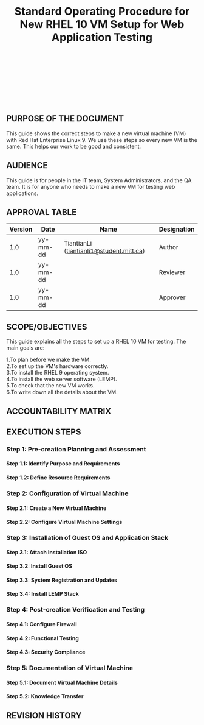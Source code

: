 <br>
<br>
<br>
<br>
<br>
<br>
<br>
<div align="center">
  <h1>Standard Operating Procedure for New RHEL 10 VM Setup for Web Application Testing</h1>
</div>

<br>
<br>
<br>
<br>
<br>
<br>
<br>
<br>

## PURPOSE OF THE DOCUMENT
This guide shows the correct steps to make a new virtual machine (VM) with Red Hat Enterprise Linux 9. We use these steps so every new VM is the same. This helps our work to be good and consistent.
## AUDIENCE
This guide is for people in the IT team, System Administrators, and the QA team. It is for anyone who needs to make a new VM for testing web applications.
## APPROVAL TABLE
| Version | 	 Date   |                  Name                     |	  Designation    |
|---------|-----------|-------------------------------------------|------------------|
|   1.0   | yy-mm-dd  |	TiantianLi (tiantianli1@student.mitt.ca)	|      Author      |
|   1.0	  | yy-mm-dd	|                                           |      Reviewer    |
|   1.0	  | yy-mm-dd	|             	                            |      Approver    |
## SCOPE/OBJECTIVES
This guide explains all the steps to set up a RHEL 10 VM for testing. The main goals are:

1.To plan before we make the VM.  
2.To set up the VM's hardware correctly.  
3.To install the RHEL 9 operating system.  
4.To install the web server software (LEMP).  
5.To check that the new VM works.  
6.To write down all the details about the VM.  

## ACCOUNTABILITY MATRIX

## EXECUTION STEPS
### Step 1: Pre-creation Planning and Assessment
#### Step 1.1: Identify Purpose and Requirements
#### Step 1.2: Define Resource Requirements
### Step 2: Configuration of Virtual Machine
#### Step 2.1: Create a New Virtual Machine
#### Step 2.2: Configure Virtual Machine Settings
### Step 3: Installation of Guest OS and Application Stack
#### Step 3.1: Attach Installation ISO
#### Step 3.2: Install Guest OS
#### Step 3.3: System Registration and Updates
#### Step 3.4: Install LEMP Stack
### Step 4: Post-creation Verification and Testing
#### Step 4.1: Configure Firewall
#### Step 4.2: Functional Testing
#### Step 4.3: Security Compliance
### Step 5: Documentation of Virtual Machine
#### Step 5.1: Document Virtual Machine Details
#### Step 5.2: Knowledge Transfer
## REVISION HISTORY
